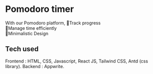 # Pomodoro timer

With our Pomodoro platform,
🔵Track progress
<br>
🔵Manage time efficiently
<br>
🔵Minimalistic Design
<br>

## Tech used

Frontend : HTML, CSS, Javascript, React JS, Tailwind CSS, Antd (css library).
Backend : Appwrite.
